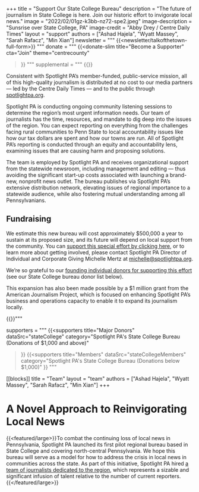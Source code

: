 +++
title = "Support Our State College Bureau"
description = "The future of journalism in State College is here. Join our historic effort to invigorate local news."
image = "2022/02/01gz-k3bb-nz72-spe2.jpeg"
image-description = "Sunsrise over State College, PA"
image-credit = "Abby Drey / Centre Daily Times"
layout = "support"
authors = ["Ashad Hajela", "Wyatt Massey", "Sarah Rafacz", "Min Xian"]
newsletter = """
  {{<newsletter/talkofthetown-full-form>}}
"""
donate = """
{{<donate-slim
    title="Become a Supporter"
    cta="Join"
    theme="centrecounty"
>}}
"""
supplemental = """
{{<supplemental>}}
<div class="article-content text-black md:col-span-6 md:col-start-3 md:row-span-1  md:row-start-2">

Consistent with Spotlight PA’s member-funded, public-service mission, all of this high-quality journalism is distributed at no cost to our media partners — led by the Centre Daily Times — and to the public through <a href="/">spotlightpa.org</a>.

Spotlight PA is conducting ongoing community listening sessions to determine the region’s most urgent information needs. Our team of journalists has the time, resources, and mandate to dig deep into the issues of the region. You can expect reporting on everything from the challenges facing rural communities to Penn State to local accountability issues like how our tax dollars are spent and how our towns are run. All of Spotlight PA’s reporting is conducted through an equity and accountability lens, examining issues that are causing harm and proposing solutions.

The team is employed by Spotlight PA and receives organizational support from the statewide newsroom, including management and editing — thus avoiding the significant start-up costs associated with launching a brand-new, nonprofit news outlet. The bureau publishes via Spotlight PA’s extensive distribution network, elevating issues of regional importance to a statewide audience, while also fostering mutual understanding among all Pennsylvanians.

## Fundraising

We estimate this new bureau will cost approximately $500,000 a year to sustain at its proposed size, and its future will depend on local support from the community. You can <a href="https://checkout.fundjournalism.org/memberform?org_id=spotlightpa&theme=centrecounty">support this special effort by clicking here</a>, or to learn more about getting involved, please contact Spotlight PA Director of Individual and Corporate Giving Michelle Mertz at <a href="mailto:michelle@spotlightpa.org">michelle@spotlightpa.org</a>. 

We’re so grateful to our <a href="#donors">founding individual donors for supporting this effort</a> (see our State College bureau donor list below).

This expansion has also been made possible by a $1 million grant from the American Journalism Project, which is focused on enhancing Spotlight PA’s business and operations capacity to enable it to expand its journalism locally.
</div>
{{</supplemental>}}"""

supporters = """
{{<supporters
  title="Major Donors"
  dataSrc="stateCollege"
  category="Spotlight PA's State College Bureau (Donations of $1,000 and above)"
>}}
{{<supporters
  title="Members"
  dataSrc="stateCollegeMembers"
  category="Spotlight PA's State College Bureau (Donations below $1,000)"
>}}
"""

[[blocks]]
title =  "Team"
layout = "team"
authors = ["Ashad Hajela", "Wyatt Massey", "Sarah Rafacz", "Min Xian"]
+++

# A Novel Approach to Reinvigorating Local News

{{<featured/large>}}To combat the continuing loss of local news in Pennsylvania, Spotlight PA launched its first pilot regional bureau based in State College and covering north-central Pennsylvania. We hope this bureau will serve as a model for how to address the crisis in local news in communities across the state. As part of this initiative, Spotlight PA hired <a href="/statecollege/2022/07/state-college-penn-state-rural-pennsylvania-local-news/">a team of journalists dedicated to the region</a>, which represents a sizable and significant infusion of talent relative to the number of current reporters.{{</featured/large>}}